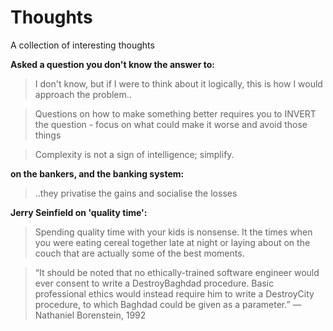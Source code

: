# Thoughts

A collection of interesting thoughts 

__Asked a question you don't know the answer to:__
> I don't know, but if I were to think about it logically, this is how I would approach the problem..

> Questions on how to make something better requires you to INVERT the question - focus on what could make it worse and avoid those things

> Complexity is not a sign of intelligence; simplify.

__on the bankers, and the banking system:__
> ..they privatise the gains and socialise the losses

__Jerry Seinfield on 'quality time':__
> Spending quality time with your kids is nonsense. It the times when you were eating cereal together late at night or laying about on the couch that are actually some of the best moments.

> “It should be noted that no ethically-trained software engineer would ever consent to write a DestroyBaghdad procedure. Basic professional ethics would instead require him to write a DestroyCity procedure, to which Baghdad could be given as a parameter.” — Nathaniel Borenstein, 1992
